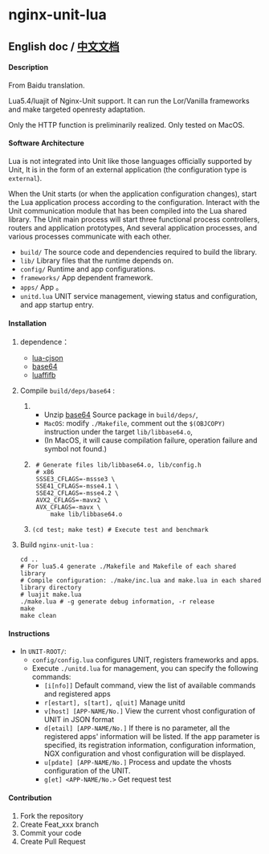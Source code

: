 # nginx-unit-lua

## English doc / [中文文档](README.md)

#### Description
From Baidu translation.

Lua5.4/luajit of Nginx-Unit support.
It can run the Lor/Vanilla frameworks and make targeted openresty adaptation.

Only the HTTP function is preliminarily realized.
Only tested on MacOS.


#### Software Architecture
Lua is not integrated into Unit like those languages officially supported by Unit,
It is in the form of an external application (the configuration type is `external`).

When the Unit starts (or when the application configuration changes), start the Lua application process according to the configuration.
Interact with the Unit communication module that has been compiled into the Lua shared library.
The Unit main process will start three functional process controllers, routers and application prototypes,
And several application processes, and various processes communicate with each other.

- `build/`      The source code and dependencies required to build the library.
- `lib/`        Library files that the runtime depends on.
- `config/`     Runtime and app configurations.
- `frameworks/` App dependent framework.
- `apps/`       App 。
- `unitd.lua`   UNIT service management, viewing status and configuration, and app startup entry.


#### Installation

1.  dependence：
    - [lua-cjson](https://github.com/openresty/lua-cjson)
    - [base64](https://github.com/aklomp/base64)
    - [luaffifb](https://github.com/facebookarchive/luaffifb)

2.  Compile `build/deps/base64` :
    1.  - Unzip [base64](https://github.com/aklomp/base64) Source package in `build/deps/`,
        - `MacOS`: modify `./Makefile`, comment out the `$(OBJCOPY)` instruction under the target `lib/libbase64.o`,
        - (In MacOS, it will cause compilation failure, operation failure and symbol not found.)
    2. ```
        # Generate files lib/libbase64.o, lib/config.h
        # x86
        SSSE3_CFLAGS=-mssse3 \
        SSE41_CFLAGS=-msse4.1 \
        SSE42_CFLAGS=-msse4.2 \
        AVX2_CFLAGS=-mavx2 \
        AVX_CFLAGS=-mavx \
            make lib/libbase64.o
        ```
    3. ```(cd test; make test) # Execute test and benchmark```

3.  Build `nginx-unit-lua` :
    ```
    cd ..
    # For lua5.4 generate ./Makefile and Makefile of each shared library
    # Compile configuration: ./make/inc.lua and make.lua in each shared library directory
    # luajit make.lua
    ./make.lua # -g generate debug information, -r release
    make
    make clean
    ```


#### Instructions

- In `UNIT-ROOT/`:
    - `config/config.lua` configures UNIT, registers frameworks and apps.
    - Execute `./unitd.lua` for management, you can specify the following commands:
        - `[i[nfo]]`
            Default command, view the list of available commands and registered apps
        - `r[estart], s[tart], q[uit]`
            Manage unitd
        - `v[host] [APP-NAME/No.]`
            View the current vhost configuration of UNIT in JSON format
        - `d[etail] [APP-NAME/No.]`
            If there is no parameter, all the registered apps' information will be listed.
            If the app parameter is specified, its registration information, configuration information, NGX configuration and vhost configuration will be displayed.
        - `u[pdate] [APP-NAME/No.]`
            Process and update the vhosts configuration of the UNIT.
        - `g[et] <APP-NAME/No.>`
            Get request test


#### Contribution

1.  Fork the repository
2.  Create Feat_xxx branch
3.  Commit your code
4.  Create Pull Request

